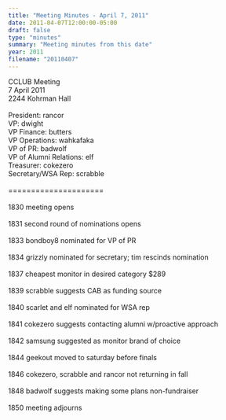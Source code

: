 ```yaml
---
title: "Meeting Minutes - April 7, 2011"
date: 2011-04-07T12:00:00-05:00
draft: false
type: "minutes"
summary: "Meeting minutes from this date"
year: 2011
filename: "20110407"
---
```


CCLUB Meeting<br />
7 April 2011<br />
2244 Kohrman Hall<br />
<br />
President: rancor<br />
VP: dwight<br />
VP Finance: butters<br />
VP Operations: wahkafaka<br />
VP of PR: badwolf<br />
VP of Alumni Relations: elf<br />
Treasurer: cokezero<br />
Secretary/WSA Rep: scrabble<br />
<br />
=====================<br />
<br />
1830 meeting opens<br />
<br />
1831 second round of nominations opens<br />
<br />
1833 bondboy8 nominated for VP of PR<br />
<br />
1834 grizzly nominated for secretary; tim rescinds nomination<br />
<br />
1837 cheapest monitor in desired category $289<br />
<br />
1839 scrabble suggests CAB as funding source<br />
<br />
1840 scarlet and elf nominated for WSA rep<br />
<br />
1841 cokezero suggests contacting alumni w/proactive approach<br />
<br />
1842 samsung suggested as monitor brand of choice<br />
<br />
1844 geekout moved to saturday before finals<br />
<br />
1846 cokezero, scrabble and rancor not returning in fall<br />
<br />
1848 badwolf suggests making some plans non-fundraiser<br />
<br />
1850 meeting adjourns
